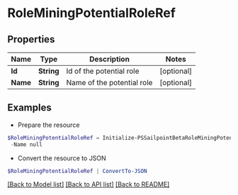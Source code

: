 # RoleMiningPotentialRoleRef
## Properties

Name | Type | Description | Notes
------------ | ------------- | ------------- | -------------
**Id** | **String** | Id of the potential role | [optional] 
**Name** | **String** | Name of the potential role | [optional] 

## Examples

- Prepare the resource
```powershell
$RoleMiningPotentialRoleRef = Initialize-PSSailpointBetaRoleMiningPotentialRoleRef  -Id null `
 -Name null
```

- Convert the resource to JSON
```powershell
$RoleMiningPotentialRoleRef | ConvertTo-JSON
```

[[Back to Model list]](../README.md#documentation-for-models) [[Back to API list]](../README.md#documentation-for-api-endpoints) [[Back to README]](../README.md)

